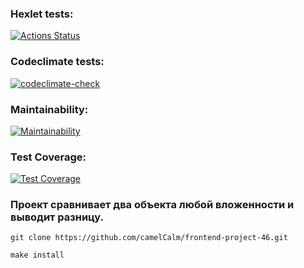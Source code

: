 ### Hexlet tests:
[![Actions Status](https://github.com/camelCalm/frontend-project-46/actions/workflows/hexlet-check.yml/badge.svg)](https://github.com/camelCalm/frontend-project-46/actions)

### Codeclimate tests:
[![codeclimate-check](https://github.com/camelCalm/frontend-project-46/actions/workflows/codeclimate-check.yml/badge.svg)](https://github.com/camelCalm/frontend-project-46/actions/workflows/codeclimate-check.yml)

### Maintainability:
[![Maintainability](https://api.codeclimate.com/v1/badges/2880b6bdf89b9cff9e3c/maintainability)](https://codeclimate.com/github/camelCalm/frontend-project-46/maintainability)

### Test Coverage:
[![Test Coverage](https://api.codeclimate.com/v1/badges/2880b6bdf89b9cff9e3c/test_coverage)](https://codeclimate.com/github/camelCalm/frontend-project-46/test_coverage)

### Проект сравнивает два объекта любой вложенности и выводит разницу.

```
git clone https://github.com/camelCalm/frontend-project-46.git
```

```
make install
```